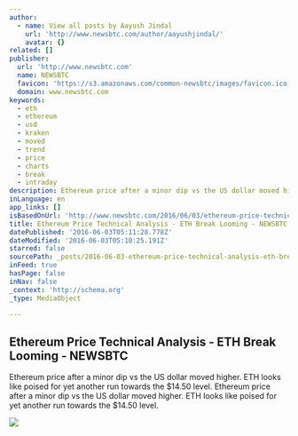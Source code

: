 ```yaml
---
author:
  - name: View all posts by Aayush Jindal
    url: 'http://www.newsbtc.com/author/aayushjindal/'
    avatar: {}
related: []
publisher:
  url: 'http://www.newsbtc.com'
  name: NEWSBTC
  favicon: 'https://s3.amazonaws.com/common-newsbtc/images/favicon.ico'
  domain: www.newsbtc.com
keywords:
  - eth
  - ethereum
  - usd
  - kraken
  - moved
  - trend
  - price
  - charts
  - break
  - intraday
description: Ethereum price after a minor dip vs the US dollar moved higher. ETH looks like poised for yet another run towards the $14.50 level. Ethereum price after a minor dip vs the US dollar moved higher. ETH looks like poised for yet another run towards the $14.50 level.
inLanguage: en
app_links: []
isBasedOnUrl: 'http://www.newsbtc.com/2016/06/03/ethereum-price-technical-analysis-eth-break-looming/'
title: Ethereum Price Technical Analysis - ETH Break Looming - NEWSBTC
datePublished: '2016-06-03T05:11:28.778Z'
dateModified: '2016-06-03T05:10:25.191Z'
starred: false
sourcePath: _posts/2016-06-03-ethereum-price-technical-analysis-eth-break-looming-news.md
inFeed: true
hasPage: false
inNav: false
_context: 'http://schema.org'
_type: MediaObject

---
```

<article style=""><h1>Ethereum Price Technical Analysis - ETH Break Looming - NEWSBTC</h1><p>Ethereum price after a minor dip vs the US dollar moved higher. ETH looks like poised for yet another run towards the $14.50 level. Ethereum price after a minor dip vs the US dollar moved higher. ETH looks like poised for yet another run towards the $14.50 level.</p><img src="http://s3.amazonaws.com/main-newsbtc-images/2016/06/03030823/Ethereum2.png" /></article>